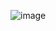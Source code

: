 ![image](https://user-images.githubusercontent.com/96046778/173180652-dea2e1df-6bf0-425e-bb82-efea5ce64d97.png)
